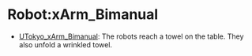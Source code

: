 # Robot:xArm_Bimanual

- [UTokyo_xArm_Bimanual](https://github.com/youliangtan/oxe_contrib/tree/main/pages/datasets/utokyo_xarm_bimanual_converted_externally_to_rlds.md): The robots reach a towel on the table. They also unfold a wrinkled towel.